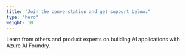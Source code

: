 ```yaml
---
title: "Join the converstation and get support below:"
type: "hero"
weight: 10
---
```


Learn from others and product experts on building AI applications with Azure AI Foundry.

